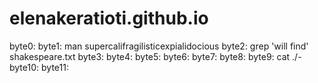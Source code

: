 # elenakeratioti.github.io
byte0: 
byte1: man supercalifragilisticexpialidocious 
byte2: grep 'will find' shakespeare.txt
byte3:
byte4:
byte5:
byte6:
byte7:
byte8:
byte9: cat ./-
byte10:
byte11:
